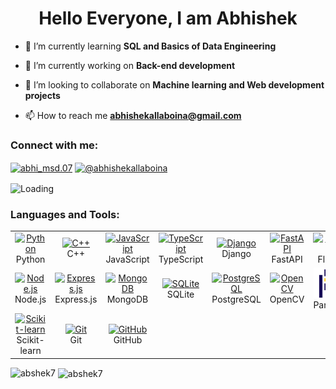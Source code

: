 <h1 align="center">Hello Everyone, I am Abhishek</h1>




- 🔭 I’m currently learning  **SQL and Basics of Data Engineering**

- 🌱 I’m currently working on  **Back-end development**

- 👯 I’m looking to collaborate on **Machine learning and Web development projects**

- 📫 How to reach me **abhishekallaboina@gmail.com**

<h3 align="left">Connect with me:</h3>
<p align="left">
<a href="https://instagram.com/abhi_msd.07" target="blank"><img align="center" src="https://raw.githubusercontent.com/rahuldkjain/github-profile-readme-generator/master/src/images/icons/Social/instagram.svg" alt="abhi_msd.07" height="30" width="40" /></a>
<a href="https://medium.com/@abhishekallaboina" target="blank"><img align="center" src="https://raw.githubusercontent.com/rahuldkjain/github-profile-readme-generator/master/src/images/icons/Social/medium.svg" alt="@abhishekallaboina" height="30" width="40" /></a>
</p>
<img align="center" src="https://38.media.tumblr.com/4a02982f2498b37db7a051e8a7043373/tumblr_n98tnaULpd1tuk7i7o1_500.gif" alt="Loading" />

<h3 align="left">Languages and Tools:</h3>
<table style="width: 100%; border-collapse: collapse;">
  <tr>
    <td align="center" width="100">
      <a href="https://www.python.org/" target="_blank">
        <img src="https://skillicons.dev/icons?i=python" alt="Python" width="48" height="48" />
      </a>
      <br>Python
    </td>
    <td align="center" width="100">
      <a href="https://isocpp.org/" target="_blank">
        <img src="https://skillicons.dev/icons?i=cpp" alt="C++" width="48" height="48" />
      </a>
      <br>C++
    </td>
    <td align="center" width="100">
      <a href="https://developer.mozilla.org/en-US/docs/Web/JavaScript" target="_blank">
        <img src="https://skillicons.dev/icons?i=javascript" alt="JavaScript" width="48" height="48" />
      </a>
      <br>JavaScript
    </td>
    <td align="center" width="100">
      <a href="https://www.typescriptlang.org/" target="_blank">
        <img src="https://skillicons.dev/icons?i=typescript" alt="TypeScript" width="48" height="48" />
      </a>
      <br>TypeScript
    </td>
    <td align="center" width="100">
      <a href="https://www.djangoproject.com/" target="_blank">
        <img src="https://skillicons.dev/icons?i=django" alt="Django" width="48" height="48" />
      </a>
      <br>Django
    </td>
    <td align="center" width="100">
      <a href="https://fastapi.tiangolo.com/" target="_blank">
        <img src="https://skillicons.dev/icons?i=fastapi" alt="FastAPI" width="48" height="48" />
      </a>
      <br>FastAPI
    </td>
    <td align="center" width="100">
      <a href="https://flask.palletsprojects.com/" target="_blank">
        <img src="https://flask.palletsprojects.com/en/stable/_images/flask-horizontal.png" alt="Flask" width="48" height="48" />
      </a>
      <br>Flask
    </td>
  </tr>
  <tr>
    <td align="center" width="100">
      <a href="https://nodejs.org/" target="_blank">
        <img src="https://skillicons.dev/icons?i=nodejs" alt="Node.js" width="48" height="48" />
      </a>
      <br>Node.js
    </td>
    <td align="center" width="100">
      <a href="https://expressjs.com/" target="_blank">
        <img src="https://skillicons.dev/icons?i=express" alt="Express.js" width="48" height="48" />
      </a>
      <br>Express.js
    </td>
    <td align="center" width="100">
      <a href="https://www.mongodb.com/" target="_blank">
        <img src="https://skillicons.dev/icons?i=mongodb" alt="MongoDB" width="48" height="48" />
      </a>
      <br>MongoDB
    </td>
    <td align="center" width="100">
      <a href="https://www.sqlite.org/" target="_blank">
        <img src="https://www.vectorlogo.zone/logos/sqlite/sqlite-icon.svg" alt="SQLite" width="48" height="48" />
      </a>
      <br>SQLite
    </td>
    <td align="center" width="100">
      <a href="https://www.postgresql.org/" target="_blank">
        <img src="https://skillicons.dev/icons?i=postgresql" alt="PostgreSQL" width="48" height="48" />
      </a>
      <br>PostgreSQL
    </td>
    <td align="center" width="100">
      <a href="https://opencv.org/" target="_blank">
        <img src="https://www.vectorlogo.zone/logos/opencv/opencv-icon.svg" alt="OpenCV" width="48" height="48" />
      </a>
      <br>OpenCV
    </td>
    <td align="center" width="100">
      <a href="https://pandas.pydata.org/" target="_blank">
        <img src="https://raw.githubusercontent.com/devicons/devicon/master/icons/pandas/pandas-original.svg" alt="Pandas" width="48" height="48" />
      </a>
      <br>Pandas
    </td>
  </tr>
  <tr>
    <td align="center" width="100">
      <a href="https://scikit-learn.org/" target="_blank">
        <img src="https://upload.wikimedia.org/wikipedia/commons/0/05/Scikit_learn_logo_small.svg" alt="Scikit-learn" width="48" height="48" />
      </a>
      <br>Scikit-learn
    </td>
    <td align="center" width="100">
      <a href="https://git-scm.com/" target="_blank">
        <img src="https://skillicons.dev/icons?i=git" alt="Git" width="48" height="48" />
      </a>
      <br>Git
    </td>
    <td align="center" width="100">
      <a href="https://github.com/" target="_blank">
        <img src="https://skillicons.dev/icons?i=github" alt="GitHub" width="48" height="48" />
      </a>
      <br>GitHub
    </td>
  </tr>
</table>


<p><img align="left" src="https://github-readme-stats.vercel.app/api/top-langs?username=abshek7&show_icons=true&locale=en&layout=compact" alt="abshek7" /></p>

<p>&nbsp;<img align="center" src="https://github-readme-stats.vercel.app/api?username=abshek7&show_icons=true&locale=en" alt="abshek7" /></p>

 
